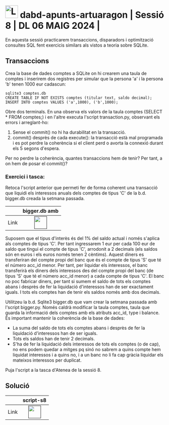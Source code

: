 # <img src="https://github.com/artHub-j/dabd-apunts-artuaragon/assets/92806890/bd0f85c2-26ab-488e-98e3-cce94a095788" alt="Logo_UPC svg" width="40" height="40"> dabd-apunts-artuaragon | Sessió 8 | DL 06 MAIG 2024 | 

En aquesta sessió practicarem transaccions, disparadors i optimització consultes SQL fent exercicis similars als vistos a teoria sobre SQLite.

## Transaccions

Crea la base de dades comptes a SQLite on hi crearem una taula de comptes i inserirem dos registres per simular que la persona 'a' i la persona 'b' tenen 1000 eur cadascun:
```
sqlite3 comptes.db
CREATE TABLE IF NOT EXISTS comptes (titular text, saldo decimal);
INSERT INTO comptes VALUES ('a',1000), ('b',1000);
```
Obre dos terminals. En una observa els valors de la taula comptes (SELECT * FROM comptes;) i en l'altre executa l'script transaction.py, observant els errors i arreglant-ho:

1) Sense el commit() no hi ha durabilitat en la transacció.
2) commit() desprès de cada execute(): la transacció està mal programada i es pot perdre la coherència si el client perd o avorta la connexió durant els 5 segons d'espera.

Per no perdre la coherència, quantes transaccions hem de tenir? Per tant, a on hem de posar el commit()?

### Exercici i tasca:

Retoca l'script anterior que permeti fer de forma coherent una transacció que liquidi els interessos anuals dels comptes de tipus 'C' de la b.d. bigger.db creada la setmana passada.

| | bigger.db amb |
|:-:|:-------:|
|Link|[<img src="https://github.com/artHub-j/dabd-apunts-artuaragon/assets/92806890/771e2532-56fb-4ee6-ae5c-5795eb752acd" width="40" height="40">]()|

Suposem que el tipus d'interès és del 1% del saldo actual i només s'aplica als comptes de tipus 'C'. Per tant ingressarem 1 eur per cada 100 eur de saldo que tingui el compte de tipus 'C', arrodonit a 2 decimals (els saldos són en euros i els euros només tenen 2 cèntims).  Aquest diners es transferiran del compte propi del banc que és el compte de tipus 'S' que té el número acc_id menor. Per tant, per liquidar els interessos, el banc transferirà els diners dels interessos des del compte propi del banc (de tipus 'S' que té el número acc_id menor) a cada compte de tipus 'C'. El banc no poc fabricar diners, per tant si sumem el saldo de tots els comptes abans i desprès de fer la liquidació d'interessos han de ser exactament iguals. I tots els comptes han de tenir els saldos només amb dos decimals.

Utilitzeu la b.d. Sqlite3 bigger.db que vam crear la setmana passada amb l'script bigger.py. Només caldrà modificar la taula comptes, taula que guarda la informació dels comptes amb els atributs acc_id, type i balance. És important mantenir la coherència de la base de dades:

- La suma del saldo de tots els comptes abans i desprès de fer la liquidació d'interessos han de ser iguals.
- Tots els saldos han de tenir 2 decimals.
- S'ha de fer la liquidació dels interessos de tots els comptes (o de cap), no ens podem quedar a mitges pq sinó no sabrem a quins compte hem liquidat interessos i a quins no, i a un banc no li fa cap gràcia liquidar els mateixos interessos per duplicat.
  
Puja l'script a la tasca d'Atenea de la sessió 8.

## Solució

| | script-s8 |
|:-:|:-------:|
|Link|[<img src="https://github.com/artHub-j/dabd-apunts-artuaragon/assets/92806890/771e2532-56fb-4ee6-ae5c-5795eb752acd" width="40" height="40">]()|